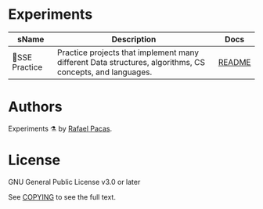 # Experiments

| sName | Description | Docs |
|---|---|---|
|📗SSE Practice| Practice projects that implement many different Data structures, algorithms, CS concepts, and languages. | [README](/sse_practice/README.md)

# Authors
Experiments ⚗️ by [Rafael Pacas](https://github.com/rapala61).

# License
GNU General Public License v3.0 or later

See [COPYING](/COPYING) to see the full text.

